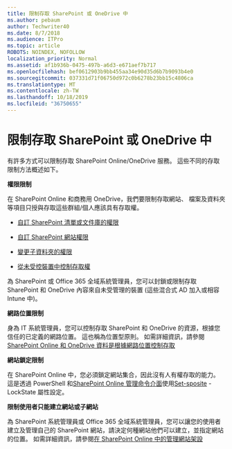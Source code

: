 ```yaml
---
title: 限制存取 SharePoint 或 OneDrive 中
ms.author: pebaum
author: Techwriter40
ms.date: 8/7/2018
ms.audience: ITPro
ms.topic: article
ROBOTS: NOINDEX, NOFOLLOW
localization_priority: Normal
ms.assetid: af1b936b-0475-497b-a6d3-e671aef7b717
ms.openlocfilehash: bef0612903b9bb455aa34e90d35d6b7b9093b4e0
ms.sourcegitcommit: 037331d71f06750d972c0b6278b23bb15c4806ca
ms.translationtype: MT
ms.contentlocale: zh-TW
ms.lasthandoff: 10/18/2019
ms.locfileid: "36750655"
---
```

# <a name="restrict-access-in-sharepoint-or-onedrive"></a>限制存取 SharePoint 或 OneDrive 中

有許多方式可以限制存取 SharePoint Online/OneDrive 服務。 這些不同的存取限制方法概述如下。 

**權限限制**

在 SharePoint Online 和商務用 OneDrive，我們要限制存取網站、 檔案及資料夾等項目只授與存取這些群組/個人應該具有存取權。

- [自訂 SharePoint 清單或文件庫的權限](https://support.office.com/article/Customize-permissions-for-a-SharePoint-list-or-library-02d770f3-59eb-4910-a608-5f84cc297782)

- [自訂 SharePoint 網站權限](https://docs.microsoft.com/sharepoint/customize-sharepoint-site-permissions)

- [變更子資料夾的權限](https://support.office.com/article/Change-the-permissions-on-a-subfolder-5427BD7C-F20A-4F75-8CF2-5359DD45A1A6)

- [從未受控裝置中控制存取權](https://docs.microsoft.com/sharepoint/control-access-from-unmanaged-devices)

為 SharePoint 或 Office 365 全域系統管理員，您可以封鎖或限制存取 SharePoint 和 OneDrive 內容來自未受管理的裝置 (這些混合式 AD 加入或相容 Intune 中)。

**網路位置限制**

身為 IT 系統管理員，您可以控制存取 SharePoint 和 OneDrive 的資源，根據您信任的已定義的網路位置。 這也稱為位置型原則。 如需詳細資訊，請參閱[SharePoint Online 和 OneDrive 資料是根據網路位置控制存取](https://docs.microsoft.com/sharepoint/control-access-based-on-network-location)

**網站鎖定限制** 

在 SharePoint Online 中，您必須鎖定網站集合，因此沒有人有權存取的能力。 這是透過 PowerShell 和[SharePoint Online 管理命令介面](https://docs.microsoft.com/powershell/sharepoint/sharepoint-online/connect-sharepoint-online?view=sharepoint-ps)使用[Set-sposite](https://docs.microsoft.com/powershell/module/sharepoint-online/set-sposite?view=sharepoint-ps) -LockState 屬性設定。

**限制使用者只能建立網站或子網站**

為 SharePoint 系統管理員或 Office 365 全域系統管理員，您可以讓您的使用者建立及管理自己的 SharePoint 網站，請決定何種網站他們可以建立，並指定網站的位置。 如需詳細資訊，請參閱[在 SharePoint Online 中的管理網站架設](https://docs.microsoft.com/sharepoint/manage-site-creation)

